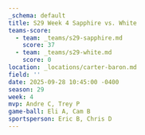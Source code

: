 ```yaml
---
_schema: default
title: S29 Week 4 Sapphire vs. White
teams-score:
  - team: _teams/s29-sapphire.md
    score: 37
  - team: _teams/s29-white.md
    score: 0
location: _locations/carter-baron.md
field: ''
date: 2025-09-28 10:45:00 -0400
season: 29
week: 4
mvp: Andre C, Trey P
game-ball: Eli A, Cam B
sportsperson: Eric B, Chris D
---
```

